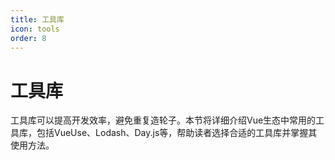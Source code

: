 ```yaml
---
title: 工具库
icon: tools
order: 8
---
```


# 工具库

工具库可以提高开发效率，避免重复造轮子。本节将详细介绍Vue生态中常用的工具库，包括VueUse、Lodash、Day.js等，帮助读者选择合适的工具库并掌握其使用方法。
